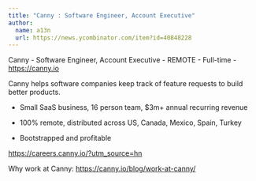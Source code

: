 ```yaml
---
title: "Canny : Software Engineer, Account Executive"
author:
  name: a13n
  url: https://news.ycombinator.com/item?id=40848228
---
```

Canny - Software Engineer, Account Executive - REMOTE - Full-time - <a href="https:&#x2F;&#x2F;canny.io" rel="nofollow">https:&#x2F;&#x2F;canny.io</a>

Canny helps software companies keep track of feature requests to build better products.

* Small SaaS business, 16 person team, $3m+ annual recurring revenue

* 100% remote, distributed across US, Canada, Mexico, Spain, Turkey

* Bootstrapped and profitable

<a href="https:&#x2F;&#x2F;careers.canny.io&#x2F;?utm_source=hn" rel="nofollow">https:&#x2F;&#x2F;careers.canny.io&#x2F;?utm_source=hn</a>

Why work at Canny: <a href="https:&#x2F;&#x2F;canny.io&#x2F;blog&#x2F;work-at-canny&#x2F;" rel="nofollow">https:&#x2F;&#x2F;canny.io&#x2F;blog&#x2F;work-at-canny&#x2F;</a>
